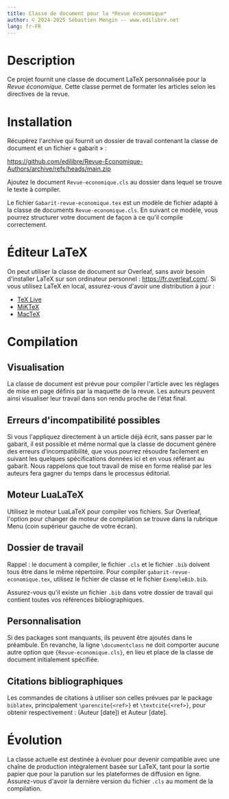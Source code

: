 ```yaml
---
title: Classe de document pour la *Revue économique*
author: © 2024-2025 Sébastien Mengin -- www.edilibre.net
lang: fr-FR
---
```


# Description
Ce projet fournit une classe de document LaTeX personnalisée pour la *Revue économique*. Cette classe permet de formater les articles selon les directives de la revue.

# Installation
Récupérez l'archive qui fournit un dossier de travail contenant la classe de document et un fichier « gabarit » :

https://github.com/edilibre/Revue-Economique-Authors/archive/refs/heads/main.zip

Ajoutez le document `Revue-economique.cls` au dossier dans lequel se trouve le texte à compiler.

Le fichier `Gabarit-revue-economique.tex` est un modèle de fichier adapté à la classe de documents `Revue-economique.cls`. En suivant ce modèle, vous pourrez structurer votre document de façon à ce qu'il compile correctement.

# Éditeur LaTeX
On peut utiliser la classe de document sur Overleaf, sans avoir besoin d'installer LaTeX sur son ordinateur personnel : https://fr.overleaf.com/. Si vous utilisez LaTeX en local, assurez-vous d'avoir une distribution à jour :

- [TeX Live](https://www.tug.org/texlive/)
- [MiKTeX](https://miktex.org/)
- [MacTeX](https://www.tug.org/mactex/)

# Compilation

## Visualisation

La classe de document est prévue pour compiler l'article avec les réglages de mise en page définis par la maquette de la revue. Les auteurs peuvent ainsi visualiser leur travail dans son rendu proche de l'état final. 

## Erreurs d'incompatibilité possibles
Si vous l'appliquez directement à un article déjà écrit, sans passer par le gabarit, il est possible et même normal que la classe de document génère des erreurs d’incompatibilité, que vous pourrez résoudre facilement en suivant les quelques spécifications données ici et en vous référant au gabarit. Nous rappelons que tout travail de mise en forme réalisé par les auteurs fera gagner du temps dans le processus éditorial.

## Moteur LuaLaTeX
Utilisez le moteur LuaLaTeX pour compiler vos fichiers. Sur Overleaf, l'option pour changer de moteur de compilation se trouve dans la rubrique Menu (coin supérieur gauche de votre écran). 

## Dossier de travail
Rappel : le document à compiler, le fichier `.cls` et le fichier `.bib` doivent tous être dans le même répertoire. Pour compiler `gabarit-revue-economique.tex`, utilisez le fichier de classe et le fichier `ExempleBib.bib`.

Assurez-vous qu'il existe un fichier `.bib` dans votre dossier de travail qui contient toutes vos références bibliographiques.

## Personnalisation
Si des packages sont manquants, ils peuvent être ajoutés dans le préambule. En revanche, la ligne `\documentclass` ne doit comporter aucune autre option que `{Revue-economique.cls}`, en lieu et place de la classe de document initialement spécifiée.

## Citations bibliographiques

Les commandes de citations à utiliser son celles prévues par le package `biblatex`, principalement `\parencite{<ref>}` et `\textcite{<ref>}`, pour obtenir respectivement : (Auteur [date]) et Auteur [date].

# Évolution

La classe actuelle est destinée à évoluer pour devenir compatible avec une chaîne de production intégralement basée sur LaTeX, tant pour la sortie papier que pour la parution sur les plateformes de diffusion en ligne.
Assurez-vous d'avoir la dernière version du fichier `.cls` au moment de la compilation.

